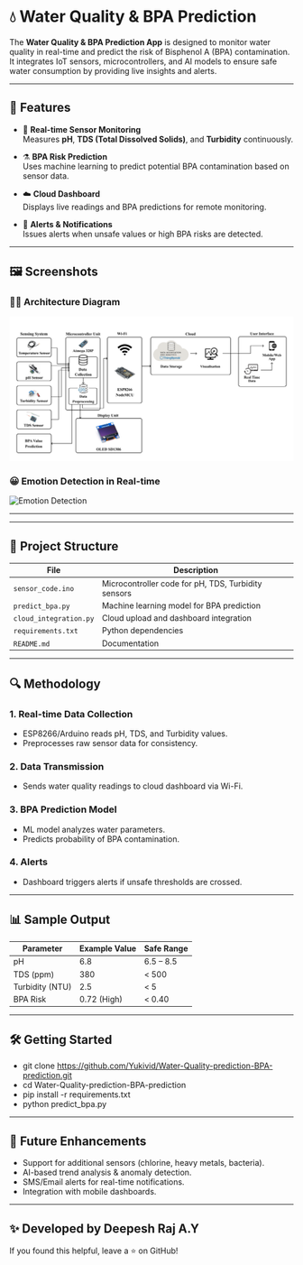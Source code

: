 # 💧 Water Quality & BPA Prediction

The **Water Quality & BPA Prediction App** is designed to monitor water quality in real-time and predict the risk of Bisphenol A (BPA) contamination. It integrates IoT sensors, microcontrollers, and AI models to ensure safe water consumption by providing live insights and alerts.

---

## 🌟 Features

- 🧪 **Real-time Sensor Monitoring**  
  Measures **pH**, **TDS (Total Dissolved Solids)**, and **Turbidity** continuously.  

- ⚗️ **BPA Risk Prediction**  
  Uses machine learning to predict potential BPA contamination based on sensor data.  

- ☁️ **Cloud Dashboard**  
  Displays live readings and BPA predictions for remote monitoring.  

- 🚨 **Alerts & Notifications**  
  Issues alerts when unsafe values or high BPA risks are detected.  

---

## 🖼️ Screenshots


### 🧑‍💻 Architecture Diagram
![Architecture](./block_diagram.png)


### 😀 Emotion Detection in Real-time
![Emotion Detection](./408d6b76-4b68-481b-82ce-20c05db6dbc8.png)

---
---

## 📁 Project Structure

| File | Description |
|------|-------------|
| `sensor_code.ino` | Microcontroller code for pH, TDS, Turbidity sensors |
| `predict_bpa.py` | Machine learning model for BPA prediction |
| `cloud_integration.py` | Cloud upload and dashboard integration |
| `requirements.txt` | Python dependencies |
| `README.md` | Documentation |

---

## 🔍 Methodology

### 1. Real-time Data Collection
- ESP8266/Arduino reads pH, TDS, and Turbidity values.  
- Preprocesses raw sensor data for consistency.  

### 2. Data Transmission
- Sends water quality readings to cloud dashboard via Wi-Fi.  

### 3. BPA Prediction Model
- ML model analyzes water parameters.  
- Predicts probability of BPA contamination.  

### 4. Alerts
- Dashboard triggers alerts if unsafe thresholds are crossed.  

---

## 📊 Sample Output

| Parameter | Example Value | Safe Range |
|-----------|---------------|------------|
| pH | 6.8 | 6.5 – 8.5 |
| TDS (ppm) | 380 | < 500 |
| Turbidity (NTU) | 2.5 | < 5 |
| BPA Risk | 0.72 (High) | < 0.40 |

---

## 🛠️ Getting Started

- git clone https://github.com/Yukivid/Water-Quality-prediction-BPA-prediction.git
- cd Water-Quality-prediction-BPA-prediction
- pip install -r requirements.txt
- python predict_bpa.py

---

## 🚀 Future Enhancements

- Support for additional sensors (chlorine, heavy metals, bacteria).
- AI-based trend analysis & anomaly detection.
- SMS/Email alerts for real-time notifications.
- Integration with mobile dashboards.

---

## ✨ Developed by Deepesh Raj A.Y

If you found this helpful, leave a ⭐ on GitHub!

